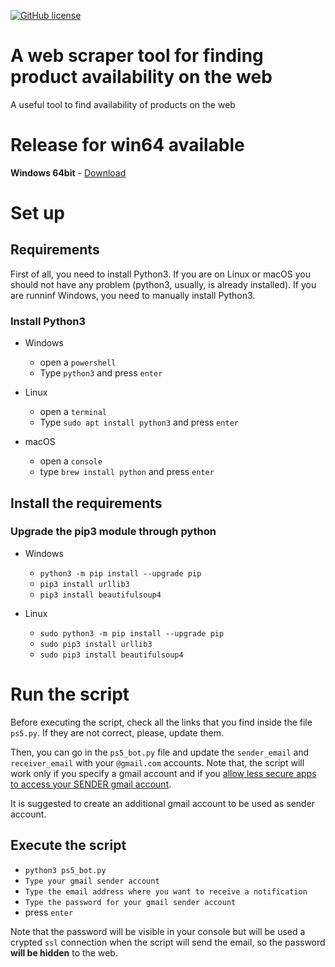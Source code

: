 [![GitHub license](https://img.shields.io/badge/license-gpl-blue.svg)](https://raw.githubusercontent.com/fpacenza/web_scraper/main/LICENSE?token=AE7JDJALMZIYKRWFJPKRREDAGBLEQ)
<!-- [![GitHub release](https://img.shields.io/github/release/fpacenza/web_scraper.svg)](https://github.com/fpacenza/web_scraper/releases/latest) -->
<!-- [![GitHub issues](https://img.shields.io/github/issues/fpacenza/web_scraper.svg)](https://github.com/fpacenza/web_scraper/issues) -->

# A web scraper tool for finding product availability on the web

A useful tool to find availability of products on the web
# Release for win64 available
**Windows 64bit** - [Download](https://github.com/fpacenza/web_scraper/releases/download/v1.0.0/win64.zip)

# Set up
## Requirements
First of all, you need to install Python3. If you are on Linux or macOS you should not have any problem (python3, usually, is already installed). If you are runninf Windows, you need to manually install Python3.

### Install Python3 
- Windows
  - open a `powershell`
  - Type `python3` and press `enter`

- Linux
  - open a `terminal`
  - Type `sudo apt install python3` and press `enter`

- macOS
  - open a `console`
  - type `brew install python` and press `enter`


## Install the requirements
### Upgrade the pip3 module through python

- Windows
  - `python3 -m pip install --upgrade pip`
  - `pip3 install urllib3`
  - `pip3 install beautifulsoup4`

- Linux
  - `sudo python3 -m pip install --upgrade pip`
  - `sudo pip3 install urllib3`
  - `sudo pip3 install beautifulsoup4`

# Run the script
Before executing the script, check all the links that you find inside the file `ps5.py`. If they are not correct, please, update them.

Then, you can go in the `ps5_bot.py` file and update the `sender_email` and `receiver_email` with your `@gmail.com` accounts. Note that, the script will work only if you specify a gmail account and if you [allow less secure apps to access your SENDER gmail account](https://support.google.com/accounts/answer/6010255?hl=en). 

It is suggested to create an additional gmail account to be used as sender account.

## Execute the script
 - `python3 ps5_bot.py`
 - `Type your gmail sender account`
 - `Type the email address where you want to receive a notification`
 - `Type the password for your gmail sender account`
 - press `enter`

 Note that the password will be visible in your console but will be used a crypted `ssl` connection when the script will send the email, so the password **will be hidden** to the web. 
